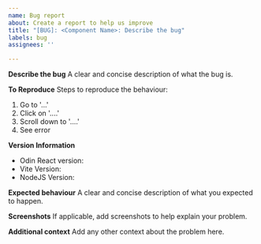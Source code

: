 ```yaml
---
name: Bug report
about: Create a report to help us improve
title: "[BUG]: <Component Name>: Describe the bug"
labels: bug
assignees: ''

---
```


**Describe the bug**
A clear and concise description of what the bug is.

**To Reproduce**
Steps to reproduce the behaviour:
1. Go to '...'
2. Click on '....'
3. Scroll down to '....'
4. See error

**Version Information**
- Odin React version:
- Vite Version:
- NodeJS Version:

**Expected behaviour**
A clear and concise description of what you expected to happen.

**Screenshots**
If applicable, add screenshots to help explain your problem.

**Additional context**
Add any other context about the problem here.
